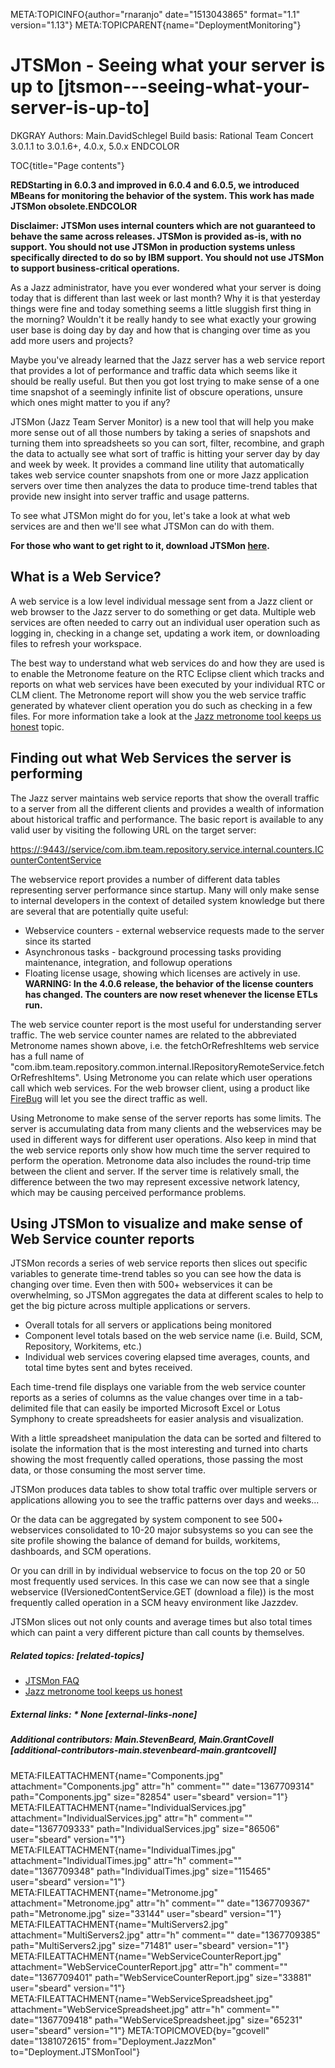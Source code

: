 META:TOPICINFO{author="rnaranjo" date="1513043865" format="1.1"
version="1.13"} META:TOPICPARENT{name="DeploymentMonitoring"}

# JTSMon - Seeing what your server is up to [jtsmon---seeing-what-your-server-is-up-to]

DKGRAY Authors: Main.DavidSchlegel Build basis: Rational Team Concert
3.0.1.1 to 3.0.1.6+, 4.0.x, 5.0.x ENDCOLOR

TOC{title="Page contents"}

**REDStarting in 6.0.3 and improved in 6.0.4 and 6.0.5, we introduced
MBeans for monitoring the behavior of the system. This work has made
JTSMon obsolete.ENDCOLOR**

**Disclaimer: JTSMon uses internal counters which are not guaranteed to
behave the same across releases. JTSMon is provided as-is, with no
support. You should not use JTSMon in production systems unless
specifically directed to do so by IBM support. You should not use JTSMon
to support business-critical operations.**

As a Jazz administrator, have you ever wondered what your server is
doing today that is different than last week or last month? Why it is
that yesterday things were fine and today something seems a little
sluggish first thing in the morning? Wouldn't it be really handy to see
what exactly your growing user base is doing day by day and how that is
changing over time as you add more users and projects?

Maybe you've already learned that the Jazz server has a web service
report that provides a lot of performance and traffic data which seems
like it should be really useful. But then you got lost trying to make
sense of a one time snapshot of a seemingly infinite list of obscure
operations, unsure which ones might matter to you if any?

JTSMon (Jazz Team Server Monitor) is a new tool that will help you make
more sense out of all those numbers by taking a series of snapshots and
turning them into spreadsheets so you can sort, filter, recombine, and
graph the data to actually see what sort of traffic is hitting your
server day by day and week by week. It provides a command line utility
that automatically takes web service counter snapshots from one or more
Jazz application servers over time then analyzes the data to produce
time-trend tables that provide new insight into server traffic and usage
patterns.

To see what JTSMon might do for you, let's take a look at what web
services are and then we'll see what JTSMon can do with them.

**For those who want to get right to it, download JTSMon
[here](JTSMonFAQ#Download_JTSMon).**

## What is a Web Service?

A web service is a low level individual message sent from a Jazz client
or web browser to the Jazz server to do something or get data. Multiple
web services are often needed to carry out an individual user operation
such as logging in, checking in a change set, updating a work item, or
downloading files to refresh your workspace.

The best way to understand what web services do and how they are used is
to enable the Metronome feature on the RTC Eclipse client which tracks
and reports on what web services have been executed by your individual
RTC or CLM client. The Metronome report will show you the web service
traffic generated by whatever client operation you do such as checking
in a few files. For more information take a look at the [Jazz metronome
tool keeps us honest](JazzMetronomeToolKeepsUsHonest) topic.

## Finding out what Web Services the server is performing

The Jazz server maintains web service reports that show the overall
traffic to a server from all the different clients and provides a wealth
of information about historical traffic and performance. The basic
report is available to any valid user by visiting the following URL on
the target server:

<https://:9443//service/com.ibm.team.repository.service.internal.counters.ICounterContentService>

The webservice report provides a number of different data tables
representing server performance since startup. Many will only make sense
to internal developers in the context of detailed system knowledge but
there are several that are potentially quite useful:

-   Webservice counters - external webservice requests made to the
    server since its started
-   Asynchronous tasks - background processing tasks providing
    maintenance, integration, and followup operations
-   Floating license usage, showing which licenses are actively in use.
    **WARNING: In the 4.0.6 release, the behavior of the license
    counters has changed. The counters are now reset whenever the
    license ETLs run.**

The web service counter report is the most useful for understanding
server traffic. The web service counter names are related to the
abbreviated Metronome names shown above, i.e. the fetchOrRefreshItems
web service has a full name of
"com.ibm.team.repository.common.internal.IRepositoryRemoteService.fetchOrRefreshItems".
Using Metronome you can relate which user operations call which web
services. For the web browser client, using a product like
[FireBug](https://getfirebug.com/) will let you see the direct traffic
as well.

Using Metronome to make sense of the server reports has some limits. The
server is accumulating data from many clients and the webservices may be
used in different ways for different user operations. Also keep in mind
that the web service reports only show how much time the server required
to perform the operation. Metronome data also includes the round-trip
time between the client and server. If the server time is relatively
small, the difference between the two may represent excessive network
latency, which may be causing perceived performance problems.

## Using JTSMon to visualize and make sense of Web Service counter reports

JTSMon records a series of web service reports then slices out specific
variables to generate time-trend tables so you can see how the data is
changing over time. Even then with 500+ webservices it can be
overwhelming, so JTSMon aggregates the data at different scales to help
to get the big picture across multiple applications or servers.

-   Overall totals for all servers or applications being monitored
-   Component level totals based on the web service name (i.e. Build,
    SCM, Repository, Workitems, etc.)
-   Individual web services covering elapsed time averages, counts, and
    total time bytes sent and bytes received.

Each time-trend file displays one variable from the web service counter
reports as a series of columns as the value changes over time in a
tab-delimited file that can easily be imported Microsoft Excel or Lotus
Symphony to create spreadsheets for easier analysis and visualization.

With a little spreadsheet manipulation the data can be sorted and
filtered to isolate the information that is the most interesting and
turned into charts showing the most frequently called operations, those
passing the most data, or those consuming the most server time.

JTSMon produces data tables to show total traffic over multiple servers
or applications allowing you to see the traffic patterns over days and
weeks...

Or the data can be aggregated by system component to see 500+
webservices consolidated to 10-20 major subsystems so you can see the
site profile showing the balance of demand for builds, workitems,
dashboards, and SCM operations.

Or you can drill in by individual webservice to focus on the top 20 or
50 most frequently used services. In this case we can now see that a
single webservice (IVersionedContentService.GET (download a file)) is
the most frequently called operation in a SCM heavy environment like
Jazzdev.

JTSMon slices out not only counts and average times but also total times
which can paint a very different picture than call counts by themselves.

##### Related topics: [related-topics]

-   [JTSMon FAQ](JTSMonFAQ)
-   [Jazz metronome tool keeps us
    honest](JazzMetronomeToolKeepsUsHonest)

##### External links: \* None [external-links-none]

##### Additional contributors: Main.StevenBeard, Main.GrantCovell [additional-contributors-main.stevenbeard-main.grantcovell]

META:FILEATTACHMENT{name="Components.jpg" attachment="Components.jpg"
attr="h" comment="" date="1367709314" path="Components.jpg" size="82854"
user="sbeard" version="1"}
META:FILEATTACHMENT{name="IndividualServices.jpg"
attachment="IndividualServices.jpg" attr="h" comment=""
date="1367709333" path="IndividualServices.jpg" size="86506"
user="sbeard" version="1"}
META:FILEATTACHMENT{name="IndividualTimes.jpg"
attachment="IndividualTimes.jpg" attr="h" comment="" date="1367709348"
path="IndividualTimes.jpg" size="115465" user="sbeard" version="1"}
META:FILEATTACHMENT{name="Metronome.jpg" attachment="Metronome.jpg"
attr="h" comment="" date="1367709367" path="Metronome.jpg" size="33144"
user="sbeard" version="1"} META:FILEATTACHMENT{name="MultiServers2.jpg"
attachment="MultiServers2.jpg" attr="h" comment="" date="1367709385"
path="MultiServers2.jpg" size="71481" user="sbeard" version="1"}
META:FILEATTACHMENT{name="WebServiceCounterReport.jpg"
attachment="WebServiceCounterReport.jpg" attr="h" comment=""
date="1367709401" path="WebServiceCounterReport.jpg" size="33881"
user="sbeard" version="1"}
META:FILEATTACHMENT{name="WebServiceSpreadsheet.jpg"
attachment="WebServiceSpreadsheet.jpg" attr="h" comment=""
date="1367709418" path="WebServiceSpreadsheet.jpg" size="65231"
user="sbeard" version="1"} META:TOPICMOVED{by="gcovell"
date="1381072615" from="Deployment.JazzMon" to="Deployment.JTSMonTool"}

